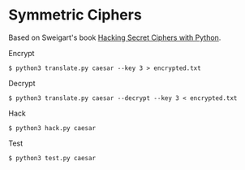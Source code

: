 # Symmetric Ciphers

Based on Sweigart's book [Hacking Secret Ciphers with Python][invent].


Encrypt

    $ python3 translate.py caesar --key 3 > encrypted.txt


Decrypt

    $ python3 translate.py caesar --decrypt --key 3 < encrypted.txt


Hack

    $ python3 hack.py caesar

Test

    $ python3 test.py caesar


[invent]: https://inventwithpython.com/hacking/chapters/
